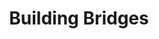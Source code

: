 ---
pid: RS110
title: Building Bridges
location_transcription: Clark Park
zipcode: '19104'
outside_phl: 
neighborhood: University City,Belmont,Parkside,Powelton Village
age: '26'
age_range: 20-29
instagram: 
image_file_name: RS_110.jpg
proposal_transcription: 
topic: Unknown
topic_summary: '0'
type: Bridge
keywords_other: 
credit: Nicole Pollard
image_labels: 
twitter: 
facebook: 
permalink: "/monuments/rs110/"
layout: item-page
---